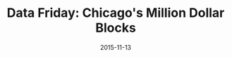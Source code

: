 ---
layout: post
categories: 
- talk
title: "Data Friday: Chicago's Million Dollar Blocks"
location: "LISC Chicago: Data Fridays"
date: 2015-11-13
image: /images/talks/chicagos-million-dollar-blocks.png
description: "I presented with Dan Cooper, co-executive director of the Institute of Social Exclusion at Adler University, on <a href='http://chicagosmilliondollarblocks.com/'>Chicago’s Million Dollar Blocks</a>, a project that looks atthe impact of incarceration at the city block level. I shared the process of transforming data and text into an interactive story on the web and Dan explored the research and policy implications."
link: https://madmimi.com/p/f89bd6?fe=1&pact=34325041027
tags: 
 - presentation
medium: writeup
featured: false
published: true
---